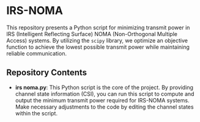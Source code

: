 # IRS-NOMA
This repository presents a Python script for minimizing transmit power in IRS (Intelligent Reflecting Surface) NOMA (Non-Orthogonal Multiple Access) systems. By utilizing the `scipy` library, we optimize an objective function to achieve the lowest possible transmit power while maintaining reliable communication.

## Repository Contents
- **irs noma.py**: This Python script is the core of the project. By providing channel state information (CSI), you can run this script to compute and output the minimum transmit power required for IRS-NOMA systems. Make necessary adjustments to the code by editing the channel states within the script.

